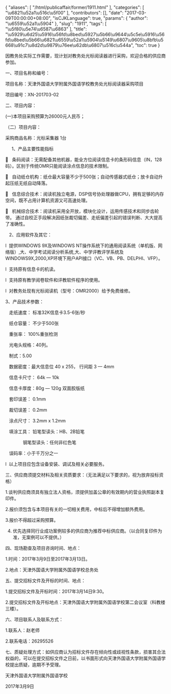 {
    "aliases": [
        "/html/publicaffair/former/1911.html"
    ],
    "categories": [
        "\u6821\u52a1\u516c\u5f00"
    ],
    "contributors": [],
    "date": "2017-03-09T00:00:00+08:00",
    "isCJKLanguage": true,
    "params": {
        "author": "\u6559\u52a1\u5904"
    },
    "slug": "1911",
    "tags": [
        "\u5f80\u5e74\u6587\u6863"
    ],
    "title": "\u5929\u6d25\u5916\u56fd\u8bed\u5927\u5b66\u9644\u5c5e\u5916\u56fd\u8bed\u5b66\u6821\u6559\u52a1\u5904\u5149\u6807\u9605\u8bfb\u5668\u91c7\u8d2d\u9879\u76ee\u62db\u6807\u516c\u544a",
    "toc": true
}

因教务处实际工作需要，现计划对教务处光标阅读器进行采购，欢迎合格的供应商参加。




一、项目名称和编号：




项目名称：天津外国语大学附属外国语学校教务处光标阅读器采购项目




项目编号：XN-201703-02




二、项目内容：




(一)本项目采购预算为26000元人民币；




（二）项目内容：




采购商品名称：光标采集器 1台




     1、产品主要性能指标




   条码阅读：无需配备其他机器，能全方位阅读信息卡的条形码信息（IN，128码）。区别于传统OMR只能阅读涂点信息的技术限制。




   自动纸仓机构：纸仓最大容量不少于500张；自动传感器式纸仓；放卡自动升起压纸无纸自动降落。




   信息综合技术：阅读机独立电源，DSP信号协处理器做CPU，拥有足够的内存空间，既不占用计算机资源又可高速处理。




   机械综合技术：阅读机采用全开放，模块化设计，运用传感技术和同步齿轮带。
通过自校正手段解决因纸张裁切偏差、走纸偏差引起的错误判断、大大提高了准确性。




   2、应用软件及其它：




l  提供WINDOWS 9X及WINDOWS NT操作系统下的通用阅读系统（单机版、网络版）,大、中学考试阅读分析系统,大、中学评教评学系统及WINDOWS9X,2000,XP环境下用户API接口（VC、VB、PB、DELPHI、VFP）。




l  支持原有信息卡的机读。




l  支持原有教学阅卷软件和评教软件程序的使用。




l  对教务处现有光标阅读机（型号：OMR2000）给予免费维修。




3、产品技术参数：




   走纸速度： 标准32K信息卡3.5-6张/秒




   纸仓容量： 不少于500张




   重张率： 100%重张检测




   光电头规格：40列。




   制式：5.00




   数据密度：最大信息位 40 x 255， 行间距 3 — 4mm




   信息卡尺寸： 64k — 10k




   信息卡厚度：80g — 120g 双面胶版纸




   套印误差： 0.1mm




   裁切误差： 0.2mm 




   涂点尺寸： 3.2mm x 1.2mm




   填涂工具： 铅笔型读头：HB、2B铅笔




              钢笔型读头：任何非红色笔




   误码率：小于千万分之一




l  以上项目应包含设备安装、调试及相关必要服务。




三、供应商须提交材料及相关资质要求：（无法满足以下要求的，视为放弃投标资格）




1.谈判供应商须具有独立法人资格，须提供加盖公章的有效期内的营业执照副本复印件。




2.报价须包含与本项目有关的一切相关费用，中标后不得增加额外费用。




3.报价不得超过采购预算。




4. 优先选择同行业成功案例较多的供应商为推荐中标供应商。（以合同复印件为准，无案例可以不提供。）




四、现场勘查及项目咨询时间、地点：




1.时间：2017年3月9日至2017年3月13日。 




2.地点：天津外国语大学附属外国语学校总务处




五、提交招标文件及开标的时间、地点：




1.提交招标文件及开标时间：2017年3月14日9:30。




2.提交招标文件及开标地点：天津外国语大学附属外国语学校第二会议室（科教楼三楼）。




六、项目联系人及联系方式：




1.联系人：赵老师




2.联系电话：26295526




七、质疑处理方式：如供应商认为招标文件存在倾向性或歧视性条款，损害其合法权益的，可以在提交招标文件之日前，以书面形式向天津外国语大学附属外国语学校提出质疑，逾期不予受理。




天津外国语大学附属外国语学校




2017年3月9日


